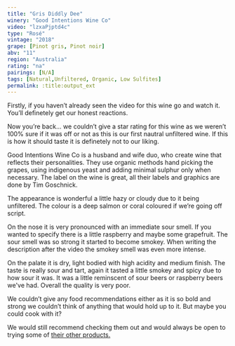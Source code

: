 ```yaml
---
title: "Gris Diddly Dee"
winery: "Good Intentions Wine Co"
video: "lzxaPjptd4c"
type: "Rosé"
vintage: "2018"
grape: [Pinot gris, Pinot noir]
abv: "11"
region: "Australia"
rating: "na"
pairings: [N/A]
tags: [Natural,Unfiltered, Organic, Low Sulfites]
permalink: :title:output_ext
---
```


Firstly, if you haven&rsquo;t already seen the video for this wine go and watch it. You&rsquo;ll definetely get our honest reactions.

Now you&rsquo;re back... we couldn&rsquo;t give a star rating for this wine as we weren&rsquo;t 100% sure if it was off or not as this is our first nautral unfiltered wine. If this is how it should taste it is definetely not to our liking.

Good Intentions Wine Co is a husband and wife duo, who create wine that reflects their personalities. They use organic methods hand picking the grapes, using indigenous yeast and adding minimal sulphur only when necessary. The label on the wine is great, all their labels and graphics are done by Tim Goschnick.

The appearance is wonderful a little hazy or cloudy due to it being unfiltered. The colour is a deep salmon or coral coloured if we&rsquo;re going off script.

On the nose it is very pronounced with an immediate sour smell. If you wanted to specify there is a little raspberry and maybe some grapefruit. The sour smell was so strong it started to become smokey. When writing the description after the video the smokey smell was even more intense.

On the palate it is dry, light bodied with high acidity and medium finish. The taste is really sour and tart, again it tasted a little smokey and spicy due to how sour it was. It was a little reminscent of sour beers or raspberry beers we've had. Overall the quality is very poor.

We couldn&rsquo;t give any food recommendations either as it is so bold and strong we couldn&rsquo;t think of anything that would hold up to it. But maybe you could cook with it?

We would still recommend checking them out and would always be open to trying some of <a href="https://www.goodintentionswine.co/" target="_blank" title="Good Intentions Wine">their other products.</a>
